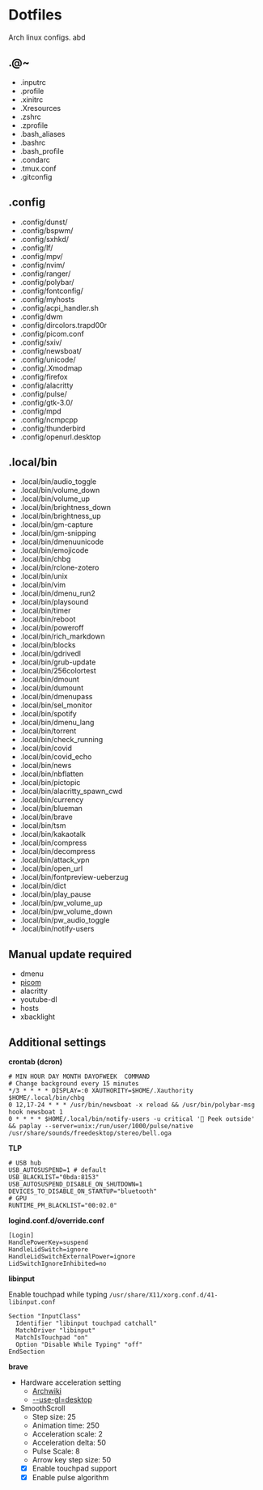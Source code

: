 # Dotfiles
Arch linux configs.
abd


## .@~
- .inputrc
- .profile
- .xinitrc
- .Xresources
- .zshrc
- .zprofile
- .bash\_aliases
- .bashrc
- .bash\_profile
- .condarc
- .tmux.conf
- .gitconfig

## .config
- .config/dunst/
- .config/bspwm/
- .config/sxhkd/
- .config/lf/
- .config/mpv/
- .config/nvim/
- .config/ranger/
- .config/polybar/
- .config/fontconfig/
- .config/myhosts
- .config/acpi\_handler.sh
- .config/dwm
- .config/dircolors.trapd00r
- .config/picom.conf
- .config/sxiv/
- .config/newsboat/
- .config/unicode/
- .config/.Xmodmap
- .config/firefox
- .config/alacritty
- .config/pulse/
- .config/gtk-3.0/
- .config/mpd
- .config/ncmpcpp
- .config/thunderbird
- .config/openurl.desktop

## .local/bin
- .local/bin/audio\_toggle
- .local/bin/volume\_down
- .local/bin/volume\_up
- .local/bin/brightness\_down
- .local/bin/brightness\_up
- .local/bin/gm-capture
- .local/bin/gm-snipping
- .local/bin/dmenuunicode
- .local/bin/emojicode
- .local/bin/chbg
- .local/bin/rclone-zotero
- .local/bin/unix
- .local/bin/vim
- .local/bin/dmenu\_run2
- .local/bin/playsound
- .local/bin/timer
- .local/bin/reboot
- .local/bin/poweroff
- .local/bin/rich\_markdown
- .local/bin/blocks
- .local/bin/gdrivedl
- .local/bin/grub-update
- .local/bin/256colortest
- .local/bin/dmount
- .local/bin/dumount
- .local/bin/dmenupass
- .local/bin/sel\_monitor
- .local/bin/spotify
- .local/bin/dmenu\_lang
- .local/bin/torrent
- .local/bin/check\_running
- .local/bin/covid
- .local/bin/covid\_echo
- .local/bin/news
- .local/bin/nbflatten
- .local/bin/pictopic
- .local/bin/alacritty\_spawn\_cwd
- .local/bin/currency
- .local/bin/blueman
- .local/bin/brave
- .local/bin/tsm
- .local/bin/kakaotalk
- .local/bin/compress
- .local/bin/decompress
- .local/bin/attack\_vpn
- .local/bin/open\_url
- .local/bin/fontpreview-ueberzug
- .local/bin/dict
- .local/bin/play\_pause
- .local/bin/pw\_volume\_up
- .local/bin/pw\_volume\_down
- .local/bin/pw\_audio\_toggle
- .local/bin/notify-users

## Manual update required
- dmenu
- [picom](https://github.com/ibhagwan/picom)
- alacritty
- youtube-dl
- hosts
- xbacklight


## Additional settings
**crontab (dcron)**
```
# MIN HOUR DAY MONTH DAYOFWEEK  COMMAND
# Change background every 15 minutes
*/3 * * * * DISPLAY=:0 XAUTHORITY=$HOME/.Xauthority $HOME/.local/bin/chbg
0 12,17-24 * * * /usr/bin/newsboat -x reload && /usr/bin/polybar-msg hook newsboat 1
0 * * * * $HOME/.local/bin/notify-users -u critical '👀 Peek outside' && paplay --server=unix:/run/user/1000/pulse/native /usr/share/sounds/freedesktop/stereo/bell.oga
```

**TLP**
```
# USB hub
USB_AUTOSUSPEND=1 # default
USB_BLACKLIST="0bda:8153"
USB_AUTOSUSPEND_DISABLE_ON_SHUTDOWN=1
DEVICES_TO_DISABLE_ON_STARTUP="bluetooth"
# GPU
RUNTIME_PM_BLACKLIST="00:02.0"
```

**logind.conf.d/override.conf**
```
[Login]
HandlePowerKey=suspend
HandleLidSwitch=ignore
HandleLidSwitchExternalPower=ignore
LidSwitchIgnoreInhibited=no
```

**libinput**

Enable touchpad while typing `/usr/share/X11/xorg.conf.d/41-libinput.conf`
```
Section "InputClass"
  Identifier "libinput touchpad catchall"
  MatchDriver "libinput"
  MatchIsTouchpad "on"
  Option "Disable While Typing" "off"
EndSection
```

**brave**
- Hardware acceleration setting
    - [Archwiki](https://wiki.archlinux.org/index.php/Hardware_video_acceleration)
    - [--use-gl=desktop](https://www.linuxuprising.com/2021/01/how-to-enable-hardware-accelerated.html)
- SmoothScroll
    -  Step size: 25
    -  Animation time: 250
    -  Acceleration scale: 2
    -  Acceleration delta: 50
    -  Pulse Scale: 8
    -  Arrow key step size: 50
    -  [x] Enable touchpad support
    -  [x] Enable pulse algorithm
